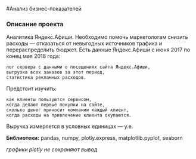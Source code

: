 #Анализ бизнес-показателей

### Описание проекта
Аналитика Яндекс.Афиши. Необходимо помочь маркетологам снизить расходы — отказаться от невыгодных источников трафика и перераспределить бюджет.
Есть данные Яндекс.Афиши с июня 2017 по конец мая 2018 года:

    лог сервера с данными о посещениях сайта Яндекс.Афиши,
    выгрузка всех заказов за этот период,
    статистика рекламных расходов.

Предстоит изучить:

    как клиенты пользуются сервисом,
    когда делают первые покупки на сайте,
    сколько денег приносит компании каждый клиент,
    когда расходы на привлечение клиента окупаются.

Выручка измеряется в условных единицах — у.е.

**Библиотеки:** pandas, numpy, plotly.express, matplotlib.pyplot, seaborn

*графики plotly не сохраняют вывод*
